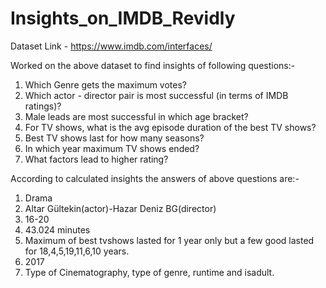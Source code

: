 # Insights_on_IMDB_Revidly

Dataset Link - https://www.imdb.com/interfaces/

Worked on the above dataset to find insights of following questions:-

1. Which Genre gets the maximum votes?
2. Which actor - director pair is most successful (in terms of IMDB ratings)?
3. Male leads are most successful in which age bracket?
4. For TV shows, what is the avg episode duration of the best TV shows?
5. Best TV shows last for how many seasons?
6. In which year maximum TV shows ended?
7.  What factors lead to higher rating?

According to calculated insights the answers of above questions are:-
1. Drama
2. Altar Gültekin(actor)-Hazar Deniz BG(director)
3. 16-20
4. 43.024 minutes
5. Maximum of best tvshows lasted for 1 year only but a few good lasted for 18,4,5,19,11,6,10 years.
6. 2017
7. Type of Cinematography, type of genre, runtime and isadult.
